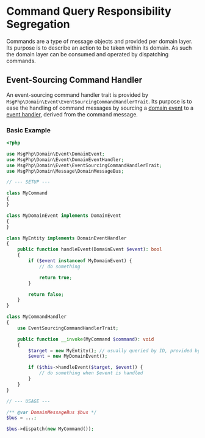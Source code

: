 # Command Query Responsibility Segregation

Commands are a type of message objects and provided per domain layer. Its purpose is to describe an action to be taken
within its domain. As such the domain layer can be consumed and operated by dispatching commands.

## Event-Sourcing Command Handler

An event-sourcing command handler trait is provided by `MsgPhp\Domain\Event\EventSourcingCommandHandlerTrait`. Its
purpose is to ease the handling of command messages by sourcing a [domain event](../event-sourcing/events.md) to a
[event handler](../event-sourcing/event-handlers.md), derived from the command message.

### Basic Example

```php
<?php

use MsgPhp\Domain\Event\DomainEvent;
use MsgPhp\Domain\Event\DomainEventHandler;
use MsgPhp\Domain\Event\EventSourcingCommandHandlerTrait;
use MsgPhp\Domain\Message\DomainMessageBus;

// --- SETUP ---

class MyCommand
{
}

class MyDomainEvent implements DomainEvent
{
}

class MyEntity implements DomainEventHandler
{
    public function handleEvent(DomainEvent $event): bool
    {
        if ($event instanceof MyDomainEvent) {
            // do something

            return true;
        }

        return false;
    }
}

class MyCommandHandler
{
    use EventSourcingCommandHandlerTrait;

    public function __invoke(MyCommand $command): void
    {
        $target = new MyEntity(); // usually queried by ID, provided by the command
        $event = new MyDomainEvent();

        if ($this->handleEvent($target, $event)) {
            // do something when $event is handled
        }
    }
}

// --- USAGE ---

/** @var DomainMessageBus $bus */
$bus = ...;

$bus->dispatch(new MyCommand());
```

